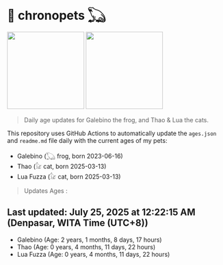 # 🐾 chronopets 𓆏
<img src="https://github.com/user-attachments/assets/802b3632-7c4b-4232-a3a0-8b1d8fa6f04d" widht=180 height=180 >
<img src="https://github.com/user-attachments/assets/16687005-7ebb-4607-be57-0c8e528fed06" widht=180 height=180 >

> Daily age updates for Galebino the frog, and Thao & Lua the cats.

This repository uses GitHub Actions to automatically update the `ages.json` and `readme.md` file daily with the current ages of my pets: <br>
- Galebino (𓆏 frog, born 2023-06-16)
- Thao (𓃠 cat, born 2025-03-13)
- Lua Fuzza (𓃠 cat, born 2025-03-13)

> Updates Ages :

## Last updated: July 25, 2025 at 12:22:15 AM (Denpasar, WITA Time (UTC+8))

- Galebino (Age: 2 years, 1 months, 8 days, 17 hours)
- Thao (Age: 0 years, 4 months, 11 days, 22 hours)
- Lua Fuzza (Age: 0 years, 4 months, 11 days, 22 hours)

